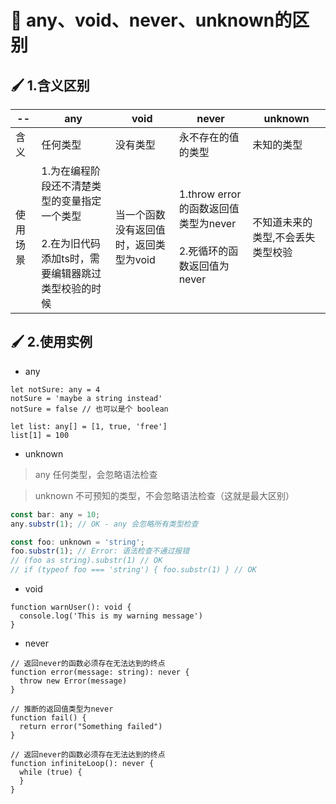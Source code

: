 # :green_book: any、void、never、unknown的区别
## :paintbrush: 1.含义区别
--|any | void |never|unknown
---|---|---|---|---
含义|任何类型|没有类型|永不存在的值的类型|未知的类型
使用场景|1.为在编程阶段还不清楚类型的变量指定一个类型<br><br>2.在为旧代码添加ts时，需要编辑器跳过类型校验的时候|当一个函数没有返回值时，返回类型为void|1.throw error的函数返回值类型为never<br><br>2.死循环的函数返回值为never|不知道未来的类型,不会丢失类型校验
## :paintbrush: 2.使用实例

- any
```
let notSure: any = 4
notSure = 'maybe a string instead'
notSure = false // 也可以是个 boolean

```
```
let list: any[] = [1, true, 'free']
list[1] = 100

```
- unknown
> any 任何类型，会忽略语法检查

> unknown 不可预知的类型，不会忽略语法检查（这就是最大区别）
```js
const bar: any = 10;
any.substr(1); // OK - any 会忽略所有类型检查

const foo: unknown = 'string';
foo.substr(1); // Error: 语法检查不通过报错
// (foo as string).substr(1) // OK
// if (typeof foo === 'string') { foo.substr(1) } // OK
```
- void
```
function warnUser(): void {
  console.log('This is my warning message')
}

```
- never
```
// 返回never的函数必须存在无法达到的终点
function error(message: string): never {
  throw new Error(message)
}

// 推断的返回值类型为never
function fail() {
  return error("Something failed")
}

// 返回never的函数必须存在无法达到的终点
function infiniteLoop(): never {
  while (true) {
  }
}

```